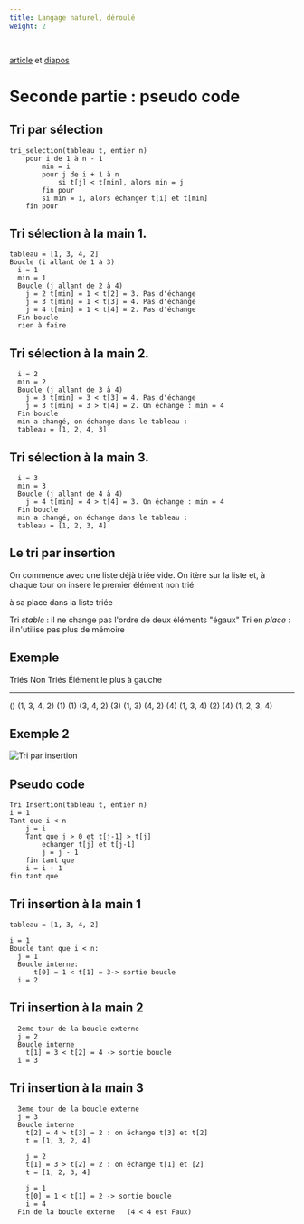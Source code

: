```yaml
---
title: Langage naturel, déroulé
weight: 2

---
```


[article](/uploads/docnsi/algo/tris/tris_2-Article.pdf) et [diapos](/uploads/docnsi/algo/tris/tris_2-Beamer.pdf)

# Seconde partie : pseudo code

## Tri par sélection

~~~
tri_selection(tableau t, entier n)
    pour i de 1 à n - 1
        min = i
        pour j de i + 1 à n
            si t[j] < t[min], alors min = j
        fin pour
        si min = i, alors échanger t[i] et t[min]
    fin pour
~~~

## Tri sélection à la main 1.

~~~
tableau = [1, 3, 4, 2]
Boucle (i allant de 1 à 3)
  i = 1
  min = 1
  Boucle (j allant de 2 à 4)
    j = 2 t[min] = 1 < t[2] = 3. Pas d'échange
    j = 3 t[min] = 1 < t[3] = 4. Pas d'échange
    j = 4 t[min] = 1 < t[4] = 2. Pas d'échange
  Fin boucle
  rien à faire
~~~


## Tri sélection à la main 2.

~~~
  i = 2
  min = 2
  Boucle (j allant de 3 à 4)
    j = 3 t[min] = 3 < t[3] = 4. Pas d'échange
    j = 3 t[min] = 3 > t[4] = 2. On échange : min = 4
  Fin boucle
  min a changé, on échange dans le tableau :
  tableau = [1, 2, 4, 3]
~~~


## Tri sélection à la main 3.

~~~
  i = 3
  min = 3
  Boucle (j allant de 4 à 4)
    j = 4 t[min] = 4 > t[4] = 3. On échange : min = 4
  Fin boucle
  min a changé, on échange dans le tableau :
  tableau = [1, 2, 3, 4]
~~~



## Le tri par insertion

On commence avec une liste déjà triée vide.
On itère sur la liste et, à chaque tour on insère le premier élément non trié

  à sa place dans la liste triée


Tri _stable_ : il ne change pas l'ordre de deux éléments "égaux"
Tri en _place_ : il n'utilise pas plus de mémoire

## Exemple

  Triés                   Non Triés            Élément le plus à gauche
----------------        -----------------    ----------------------
  ()                      (1, 3, 4, 2)            (1)
  (1)                     (3, 4, 2)               (3)
  (1, 3)                  (4, 2)                  (4)
  (1, 3, 4)               (2)                     (4)
  (1, 2, 3, 4)


## Exemple 2

![Tri par insertion](uploads/docnsi/algo/tris/insertionsort.png)


## Pseudo code

~~~
Tri Insertion(tableau t, entier n)
i = 1
Tant que i < n
    j = i
    Tant que j > 0 et t[j-1] > t[j]
        echanger t[j] et t[j-1]
        j = j - 1
    fin tant que
    i = i + 1
fin tant que
~~~

## Tri insertion à la main 1

~~~
tableau = [1, 3, 4, 2]

i = 1
Boucle tant que i < n:
  j = 1
  Boucle interne:
      t[0] = 1 < t[1] = 3-> sortie boucle
  i = 2
~~~

## Tri insertion à la main 2

~~~
  2eme tour de la boucle externe
  j = 2
  Boucle interne
    t[1] = 3 < t[2] = 4 -> sortie boucle
  i = 3
~~~


## Tri insertion à la main 3

~~~
  3eme tour de la boucle externe
  j = 3
  Boucle interne
    t[2] = 4 > t[3] = 2 : on échange t[3] et t[2]
    t = [1, 3, 2, 4]

    j = 2
    t[1] = 3 > t[2] = 2 : on échange t[1] et [2]
    t = [1, 2, 3, 4]

    j = 1
    t[0] = 1 < t[1] = 2 -> sortie boucle
    i = 4
  Fin de la boucle externe   (4 < 4 est Faux)
~~~
